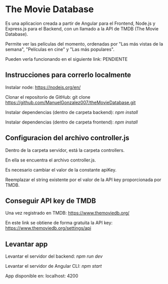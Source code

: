 # The Movie Database

Es una aplicacion creada a partir de Angular para el Frontend, Node.js y Express.js para el Backend, con un llamado a la API de TMDB (The Movie Database).

Permite ver las películas del momento, ordenadas por "Las más vistas de la semana", "Películas en cine" y "Las más populares".  

Pueden verla funcionando en el siguiente link: PENDIENTE

## Instrucciones para correrlo localmente

Instalar node: https://nodejs.org/en/

Clonar el repositorio de GitHub: git clone https://github.com/ManuelGonzalez007/theMovieDatabase.git

Instalar dependencias (dentro de carpeta backend): *npm install*

Instalar dependencias (dentro de carpeta frontend): *npm install*


## Configuracion del archivo controller.js

Dentro de la carpeta servidor, está la carpeta controllers. 

En ella se encuentra el archivo controller.js.


Es necesario cambiar el valor de la constante apiKey. 

Reemplazar el string existente por el valor de la API key proporcionada por TMDB.

## Conseguir API key de TMDB

Una vez registrado en TMDB: https://www.themoviedb.org/

En este link se obtiene de forma gratuita la API key: https://www.themoviedb.org/settings/api

## Levantar app

Levantar el servidor del backend: *npm run dev*

Levantar el servidor de Angular CLI: *npm start*

App disponible en: localhost: 4200
